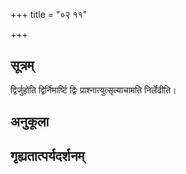 +++
title = "०२ ११"

+++
## सूत्रम्
द्विर्जुहोति द्विर्निमार्ष्टि द्विः प्राश्नात्युत्सृत्याचामति निर्लेढीति।
## अनुकूला

## गृह्यतात्पर्यदर्शनम्

